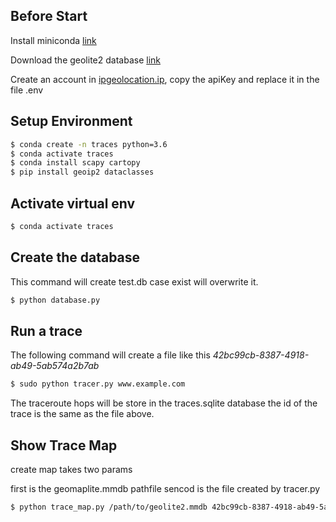 
## Before Start
Install miniconda [link](https://docs.conda.io/en/latest/miniconda.html)

Download the geolite2 database [link](https://www.maxmind.com/en/geolite2/signup)

Create an account in [ipgeolocation.ip](https://ipgeolocation.io/), copy the apiKey and replace it in the file .env
 
## Setup Environment
```bash
$ conda create -n traces python=3.6
$ conda activate traces
$ conda install scapy cartopy
$ pip install geoip2 dataclasses
```
## Activate virtual env
```bash
$ conda activate traces
```

## Create the database
This command will create test.db case exist will overwrite it.

```bash
$ python database.py
```
## Run a trace

The following command will create a file like this
*42bc99cb-8387-4918-ab49-5ab574a2b7ab*

```bash
$ sudo python tracer.py www.example.com
```
The traceroute hops will be store in the traces.sqlite database the id of the trace is the same as the file above.

## Show Trace Map
create map takes two params 

first is the geomaplite.mmdb pathfile
sencod is the file created by tracer.py

```bash
$ python trace_map.py /path/to/geolite2.mmdb 42bc99cb-8387-4918-ab49-5ab574a2b7ab
```